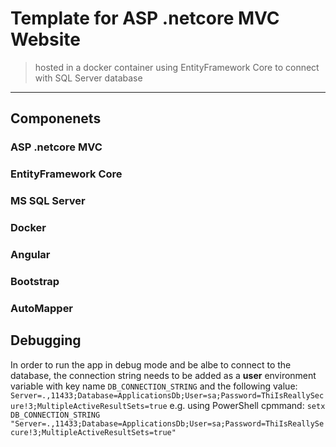 # Template for ASP .netcore MVC Website 
> hosted in a docker container using EntityFramework Core to connect with SQL Server database
---
## Componenets
### ASP .netcore MVC
### EntityFramework Core
### MS SQL Server
### Docker
### Angular
### Bootstrap
### AutoMapper

## Debugging
In order to run the app in debug mode and be albe to connect to the database, the connection string needs to be added as a **user** environment variable with key name `DB_CONNECTION_STRING` and the following value:
`Server=.,11433;Database=ApplicationsDb;User=sa;Password=ThiIsReallySecure!3;MultipleActiveResultSets=true`
e.g. using PowerShell cpmmand:
`setx DB_CONNECTION_STRING "Server=.,11433;Database=ApplicationsDb;User=sa;Password=ThiIsReallySecure!3;MultipleActiveResultSets=true"`